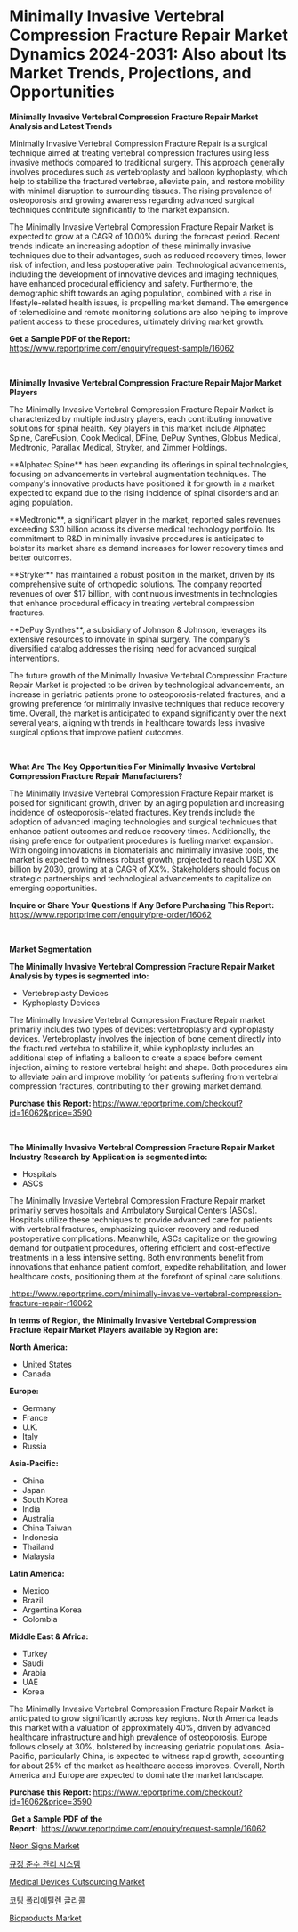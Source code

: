 <p><h1>Minimally Invasive Vertebral Compression Fracture Repair Market Dynamics 2024-2031: Also about Its Market Trends, Projections, and Opportunities</h1></p><p><strong>Minimally Invasive Vertebral Compression Fracture Repair Market Analysis and Latest Trends</strong></p>
<p><p>Minimally Invasive Vertebral Compression Fracture Repair is a surgical technique aimed at treating vertebral compression fractures using less invasive methods compared to traditional surgery. This approach generally involves procedures such as vertebroplasty and balloon kyphoplasty, which help to stabilize the fractured vertebrae, alleviate pain, and restore mobility with minimal disruption to surrounding tissues. The rising prevalence of osteoporosis and growing awareness regarding advanced surgical techniques contribute significantly to the market expansion.</p><p>The Minimally Invasive Vertebral Compression Fracture Repair Market is expected to grow at a CAGR of 10.00% during the forecast period. Recent trends indicate an increasing adoption of these minimally invasive techniques due to their advantages, such as reduced recovery times, lower risk of infection, and less postoperative pain. Technological advancements, including the development of innovative devices and imaging techniques, have enhanced procedural efficiency and safety. Furthermore, the demographic shift towards an aging population, combined with a rise in lifestyle-related health issues, is propelling market demand. The emergence of telemedicine and remote monitoring solutions are also helping to improve patient access to these procedures, ultimately driving market growth.</p></p>
<p><strong>Get a Sample PDF of the Report:&nbsp;</strong> <a href="https://www.reportprime.com/enquiry/request-sample/16062">https://www.reportprime.com/enquiry/request-sample/16062</a></p>
<p>&nbsp;</p>
<p><strong>Minimally Invasive Vertebral Compression Fracture Repair Major Market Players</strong></p>
<p><p>The Minimally Invasive Vertebral Compression Fracture Repair Market is characterized by multiple industry players, each contributing innovative solutions for spinal health. Key players in this market include Alphatec Spine, CareFusion, Cook Medical, DFine, DePuy Synthes, Globus Medical, Medtronic, Parallax Medical, Stryker, and Zimmer Holdings.</p><p>**Alphatec Spine** has been expanding its offerings in spinal technologies, focusing on advancements in vertebral augmentation techniques. The company's innovative products have positioned it for growth in a market expected to expand due to the rising incidence of spinal disorders and an aging population.</p><p>**Medtronic**, a significant player in the market, reported sales revenues exceeding $30 billion across its diverse medical technology portfolio. Its commitment to R&D in minimally invasive procedures is anticipated to bolster its market share as demand increases for lower recovery times and better outcomes.</p><p>**Stryker** has maintained a robust position in the market, driven by its comprehensive suite of orthopedic solutions. The company reported revenues of over $17 billion, with continuous investments in technologies that enhance procedural efficacy in treating vertebral compression fractures.</p><p>**DePuy Synthes**, a subsidiary of Johnson & Johnson, leverages its extensive resources to innovate in spinal surgery. The company's diversified catalog addresses the rising need for advanced surgical interventions.</p><p>The future growth of the Minimally Invasive Vertebral Compression Fracture Repair Market is projected to be driven by technological advancements, an increase in geriatric patients prone to osteoporosis-related fractures, and a growing preference for minimally invasive techniques that reduce recovery time. Overall, the market is anticipated to expand significantly over the next several years, aligning with trends in healthcare towards less invasive surgical options that improve patient outcomes.</p></p>
<p>&nbsp;</p>
<p><strong>What Are The Key Opportunities For Minimally Invasive Vertebral Compression Fracture Repair Manufacturers?</strong></p>
<p><p>The Minimally Invasive Vertebral Compression Fracture Repair market is poised for significant growth, driven by an aging population and increasing incidence of osteoporosis-related fractures. Key trends include the adoption of advanced imaging technologies and surgical techniques that enhance patient outcomes and reduce recovery times. Additionally, the rising preference for outpatient procedures is fueling market expansion. With ongoing innovations in biomaterials and minimally invasive tools, the market is expected to witness robust growth, projected to reach USD XX billion by 2030, growing at a CAGR of XX%. Stakeholders should focus on strategic partnerships and technological advancements to capitalize on emerging opportunities.</p></p>
<p><strong>Inquire or Share Your Questions If Any Before Purchasing This Report:</strong> <a href="https://www.reportprime.com/enquiry/pre-order/16062">https://www.reportprime.com/enquiry/pre-order/16062</a></p>
<p>&nbsp;</p>
<p><strong>Market Segmentation</strong></p>
<p><strong>The Minimally Invasive Vertebral Compression Fracture Repair Market Analysis by types is segmented into:</strong></p>
<p><ul><li>Vertebroplasty Devices</li><li>Kyphoplasty Devices</li></ul></p>
<p><p>The Minimally Invasive Vertebral Compression Fracture Repair market primarily includes two types of devices: vertebroplasty and kyphoplasty devices. Vertebroplasty involves the injection of bone cement directly into the fractured vertebra to stabilize it, while kyphoplasty includes an additional step of inflating a balloon to create a space before cement injection, aiming to restore vertebral height and shape. Both procedures aim to alleviate pain and improve mobility for patients suffering from vertebral compression fractures, contributing to their growing market demand.</p></p>
<p><strong>Purchase this Report:&nbsp;</strong><a href="https://www.reportprime.com/checkout?id=16062&price=3590">https://www.reportprime.com/checkout?id=16062&price=3590</a></p>
<p>&nbsp;</p>
<p><strong>The Minimally Invasive Vertebral Compression Fracture Repair Market Industry Research by Application is segmented into:</strong></p>
<p><ul><li>Hospitals</li><li>ASCs</li></ul></p>
<p><p>The Minimally Invasive Vertebral Compression Fracture Repair market primarily serves hospitals and Ambulatory Surgical Centers (ASCs). Hospitals utilize these techniques to provide advanced care for patients with vertebral fractures, emphasizing quicker recovery and reduced postoperative complications. Meanwhile, ASCs capitalize on the growing demand for outpatient procedures, offering efficient and cost-effective treatments in a less intensive setting. Both environments benefit from innovations that enhance patient comfort, expedite rehabilitation, and lower healthcare costs, positioning them at the forefront of spinal care solutions.</p></p>
<p><a href="https://www.reportprime.com/minimally-invasive-vertebral-compression-fracture-repair-r16062">&nbsp;https://www.reportprime.com/minimally-invasive-vertebral-compression-fracture-repair-r16062</a></p>
<p><strong>In terms of Region, the Minimally Invasive Vertebral Compression Fracture Repair Market Players available by Region are:</strong></p>
<p>
    <p> <strong> North America: </strong>
        <ul>
            <li>United States</li>
            <li>Canada</li>
        </ul>
        </p> 
    <p> <strong> Europe: </strong>
        <ul>
            <li>Germany</li>
            <li>France</li>
            <li>U.K.</li>
            <li>Italy</li>
            <li>Russia</li>
        </ul>
        </p> 
    <p> <strong> Asia-Pacific: </strong>
        <ul>
            <li>China</li>
            <li>Japan</li>
            <li>South Korea</li>
            <li>India</li>
            <li>Australia</li>
            <li>China Taiwan</li>
            <li>Indonesia</li>
            <li>Thailand</li>
            <li>Malaysia</li>
        </ul>
        </p> 
    <p> <strong> Latin America: </strong>
        <ul>
            <li>Mexico</li>
            <li>Brazil</li>
            <li>Argentina Korea</li>
            <li>Colombia</li>
        </ul>
        </p> 
    <p> <strong> Middle East & Africa: </strong>
        <ul>
            <li>Turkey</li>
            <li>Saudi</li>
            <li>Arabia</li>
            <li>UAE</li>
            <li>Korea</li>
        </ul>
    </p>
    </p>
<p><p>The Minimally Invasive Vertebral Compression Fracture Repair Market is anticipated to grow significantly across key regions. North America leads this market with a valuation of approximately 40%, driven by advanced healthcare infrastructure and high prevalence of osteoporosis. Europe follows closely at 30%, bolstered by increasing geriatric populations. Asia-Pacific, particularly China, is expected to witness rapid growth, accounting for about 25% of the market as healthcare access improves. Overall, North America and Europe are expected to dominate the market landscape.</p></p>
<p><strong>Purchase this Report: </strong><a href="https://www.reportprime.com/checkout?id=16062&price=3590">https://www.reportprime.com/checkout?id=16062&price=3590</a></p>
<p>&nbsp;<strong>Get a Sample PDF of the Report:&nbsp;&nbsp;</strong><a href="https://www.reportprime.com/enquiry/request-sample/16062">https://www.reportprime.com/enquiry/request-sample/16062</a></p>
<p><strong></strong></p>
<p><p><a href="https://medium.com/@amanda.slater3544357/this-neon-signs-market-research-report-evaluates-the-key-market-trends-drivers-and-affecting-1d0ca3114ca9">Neon Signs Market</a></p><p><a href="https://medium.com/@trevorkruvalis5678/2024%EB%85%84%EB%B6%80%ED%84%B0-2031%EB%85%84%EA%B9%8C%EC%A7%80%EC%9D%98-%EC%A4%80%EC%88%98-%EA%B4%80%EB%A6%AC-%EC%8B%9C%EC%8A%A4%ED%85%9C-%EC%8B%9C%EC%9E%A5-%EC%A0%84%EB%A7%9D-%EB%B0%8F-%EC%98%88%EC%B8%A1-fb6a94b83cb4">규정 준수 관리 시스템</a></p><p><a href="https://github.com/PeterParrish5/Market-Research-Report-List-6/blob/main/medical-devices-outsourcing-market.md">Medical Devices Outsourcing Market</a></p><p><a href="https://medium.com/@darrylnorton87/%EC%84%B8%EA%B3%84-coating-polyethylene-glycol-market-%EC%9D%80-2024%EC%97%90%EC%84%9C-2031%EB%A1%9C-%EC%97%B0%ED%8F%89%EA%B7%A0-%EC%A6%9D%EA%B0%80%EC%9C%A8%EC%9D%84-%EB%B3%B4%EC%9D%BC-%EA%B2%83%EC%9C%BC%EB%A1%9C-%EC%98%88%EC%83%81%EB%90%A9%EB%8B%88%EB%8B%A4-694e92b734b4">코팅 폴리에틸렌 글리콜</a></p><p><a href="https://medium.com/@waddy46852/the-bioproducts-market-prioritizes-cost-control-and-efficiency-enhancement-b21c2694eb01">Bioproducts Market</a></p></p>